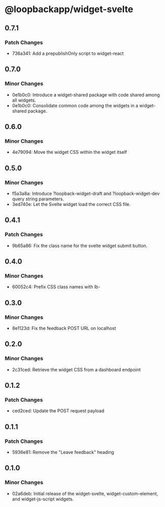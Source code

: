 # @loopbackapp/widget-svelte

## 0.7.1

### Patch Changes

- 736a341: Add a prepublishOnly script to widget-react

## 0.7.0

### Minor Changes

- 0e1b0c0: Introduce a widget-shared package with code shared among all widgets.
- 0e1b0c0: Consolidate common code among the widgets in a widget-shared package.

## 0.6.0

### Minor Changes

- 4e79094: Move the widget CSS within the widget itself

## 0.5.0

### Minor Changes

- f5a3a8a: Introduce ?loopback-widget-draft and ?loopback-widget-dev query string parameters.
- 3ed740e: Let the Svelte widget load the correct CSS file.

## 0.4.1

### Patch Changes

- 9b65a86: Fix the class name for the svelte widget submit button.

## 0.4.0

### Minor Changes

- 60052c4: Prefix CSS class names with lb-

## 0.3.0

### Minor Changes

- 8e1123d: Fix the feedback POST URL on localhost

## 0.2.0

### Minor Changes

- 2c31ced: Retrieve the widget CSS from a dashboard endpoint

## 0.1.2

### Patch Changes

- ced2ced: Update the POST request payload

## 0.1.1

### Patch Changes

- 5936e81: Remove the "Leave feedback" heading

## 0.1.0

### Minor Changes

- 02a6deb: Initial release of the widget-svelte, widget-custom-element, and widget-js-script widgets.
